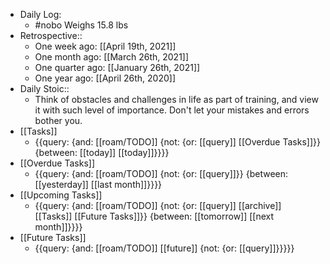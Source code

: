 - Daily Log:
	- #nobo Weighs 15.8 lbs
- Retrospective::
    - One week ago: [[April 19th, 2021]]
    - One month ago: [[March 26th, 2021]]
    - One quarter ago: [[January 26th, 2021]]
    - One year ago: [[April 26th, 2020]]
- Daily Stoic::
    - Think of obstacles and challenges in life as part of training, and view it with such level of importance. Don't let your mistakes and errors bother you.
- [[Tasks]]
    - {{query: {and: [[roam/TODO]] {not: {or: [[query]] [[Overdue Tasks]]}} {between: [[today]] [[today]]}}}}
- [[Overdue Tasks]]
    - {{query: {and: [[roam/TODO]] {not: {or: [[query]]}} {between: [[yesterday]] [[last month]]}}}}
- [[Upcoming Tasks]]
    - {{query: {and: [[roam/TODO]] {not: {or: [[query]] [[archive]] [[Tasks]] [[Future Tasks]]}} {between: [[tomorrow]] [[next month]]}}}}
- [[Future Tasks]]
    - {{query: {and: [[roam/TODO]] [[future]] {not: {or: [[query]]}}}}}
